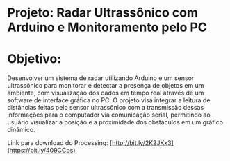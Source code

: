 # Projeto: Radar Ultrassônico com Arduino e Monitoramento pelo PC

# Objetivo:

Desenvolver um sistema de radar utilizando Arduino e um sensor ultrassônico para monitorar e detectar a presença de objetos em um ambiente, com visualização dos dados em tempo real através de um software de interface gráfica no PC. O projeto visa integrar a leitura de distâncias feitas pelo sensor ultrassônico com a transmissão dessas informações para o computador via comunicação serial, permitindo ao usuário visualizar a posição e a proximidade dos obstáculos em um gráfico dinâmico.

Link para download do Processing: [http://bit.ly/2K2JKx3](https://bit.ly/409CCps)

